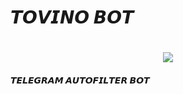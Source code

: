 <h1>𝙏𝙊𝙑𝙄𝙉𝙊 𝘽𝙊𝙏<h1>

  <center><img src="https://telegra.ph/TovinoBotV3-05-23"></center>
<h4>𝙏𝙀𝙇𝙀𝙂𝙍𝘼𝙈 𝘼𝙐𝙏𝙊𝙁𝙄𝙇𝙏𝙀𝙍 𝘽𝙊𝙏</h4><br>

